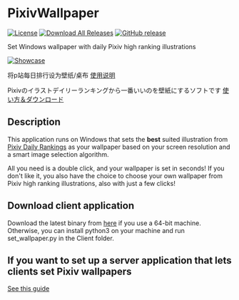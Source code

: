 # PixivWallpaper

[![License](https://img.shields.io/github/license/SingularityF/PixivWallpaper.svg)](https://opensource.org/licenses/MIT)
[![Download All Releases](https://img.shields.io/github/downloads/SingularityF/PixivWallpaper/total.svg)](https://github.com/SingularityF/PixivWallpaper/releases)
[![GitHub release](https://img.shields.io/github/release/SingularityF/PixivWallpaper.svg)](https://github.com/SingularityF/PixivWallpaper/releases/latest)

Set Windows wallpaper with daily Pixiv high ranking illustrations

[![Showcase](https://imgur.com/OkqTJv5.gif)](https://imgur.com/OkqTJv5)

将p站每日排行设为壁纸/桌布 [使用说明](https://github.com/SingularityF/PixivWallpaper/blob/master/README.cn.md)

Pixivのイラストデイリーランキングから一番いいのを壁紙にするソフトです [使い方＆ダウンロード](https://github.com/SingularityF/PixivWallpaper/blob/master/README.jp.md)

## Description

This application runs on Windows that sets the **best** suited illustration from [Pixiv Daily Rankings](https://www.pixiv.net/ranking.php?mode=daily&content=illust) as your wallpaper based on your screen resolution and a smart image selection algorithm.

All you need is a double click, and your wallpaper is set in seconds! If you don't like it, you also have the choice to choose your own wallpaper from Pixiv high ranking illustrations, also with just a few clicks!

## Download client application

Download the latest binary from [here](https://github.com/SingularityF/PixivWallpaper/releases) if you use a 64-bit machine. Otherwise, you can install python3 on your machine and run set_wallpaper.py in the Client folder.

## If you want to set up a server application that lets clients set Pixiv wallpapers

[See this guide](https://github.com/SingularityF/PixivWallpaper/blob/master/Server/README.md)
